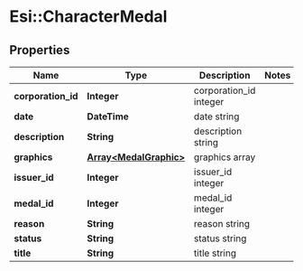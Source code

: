 # Esi::CharacterMedal

## Properties
Name | Type | Description | Notes
------------ | ------------- | ------------- | -------------
**corporation_id** | **Integer** | corporation_id integer | 
**date** | **DateTime** | date string | 
**description** | **String** | description string | 
**graphics** | [**Array&lt;MedalGraphic&gt;**](MedalGraphic.md) | graphics array | 
**issuer_id** | **Integer** | issuer_id integer | 
**medal_id** | **Integer** | medal_id integer | 
**reason** | **String** | reason string | 
**status** | **String** | status string | 
**title** | **String** | title string | 



